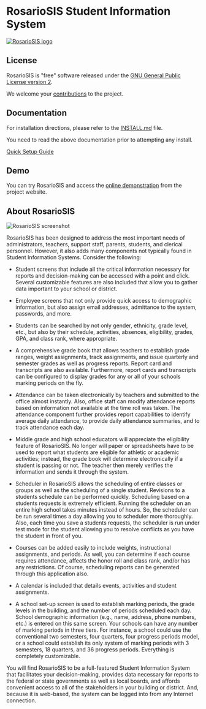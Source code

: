 RosarioSIS Student Information System
=====================================

[![RosarioSIS logo](http://www.rosariosis.org/wp-content/uploads/2013/02/rosariosis_logo2half.png)](https://www.rosariosis.org)

License
-------

RosarioSIS is "free" software released under the [GNU General Public License version 2](LICENSE).

We welcome your [contributions](https://gitlab.com/francoisjacquet/rosariosis/wikis/Contribute) to the project.


Documentation
-------------

For installation directions, please refer to the [INSTALL.md](INSTALL.md) file.

You need to read the above documentation prior to attempting any install.

[Quick Setup Guide](https://gitlab.com/francoisjacquet/rosariosis/wikis/Quick-Setup-Guide)


Demo
----

You can try RosarioSIS and access the [online demonstration](https://www.rosariosis.org/demonstration/) from the project website.


About RosarioSIS
----------------

![RosarioSIS screenshot](http://www.rosariosis.org/wp-content/uploads/2013/06/rosariosis_screenshot.png)

RosarioSIS has been designed to address the most important needs of administrators,
teachers, support staff, parents, students, and clerical personnel. However, it
also adds many components not typically found in Student Information Systems.
Consider the following:

* Student screens that include all the critical information necessary for
	reports and decision-making can be accessed with a point and click.
	Several customizable features are also included that allow you to gather
	data important to your school or district.

* Employee screens that not only provide quick access to demographic
	information, but also assign email addresses, admittance to the system,
	passwords, and more.

* Students can be searched by not only gender, ethnicity, grade level, etc.,
	but also by their schedule, activities, absences, eligibility, grades,
	GPA, and class rank, where appropriate.

* A comprehensive grade book that allows teachers to establish grade ranges,
	weight assignments, track assignments, and issue quarterly and semester
	grades as well as progress reports. Report card and transcripts are also
	available.  Furthermore, report cards and transcripts can be configured
	to display grades for any or all of your schools marking periods on
	the fly.

* Attendance can be taken electronically by teachers and submitted to the
	office almost instantly. Also, office staff can modify attendance
	reports based on information not available at the time roll was taken.
	The attendance component further provides report capabilities to
	identify average daily attendance, to provide daily attendance
	summaries, and to track attendance each day.

* Middle grade and high school educators will appreciate the eligibility
	feature of RosarioSIS. No longer will paper or spreadsheets have to be used
	to report what students are eligible for athletic or academic
	activities; instead, the grade book will determine electronically if a
	student is passing or not. The teacher then merely verifies the
	information and sends it through the system.

* Scheduler in RosarioSIS allows the scheduling of entire classes or groups as
	well as the scheduling of a single student. Revisions to a students
	schedule can be performed quickly.  Scheduling based on a students
	requests is extremely efficient.  Running the scheduler on an entire
	high school takes minutes instead of hours.  So, the scheduler can be
	run several times a day allowing you to scheduler more thoroughly.
	Also, each time you save a students requests, the scheduler is run
	under test mode for the student allowing you to resolve conflicts as
	you have the student in front of you.

* Courses can be added easily to include weights, instructional assignments,
	and periods. As well, you can determine if each course requires
	attendance, affects the honor roll and class rank, and/or has any
	restrictions. Of course, scheduling reports can be generated through
	this application also.

* A calendar is included that details events, activities and student
	assignments.

* A school set-up screen is used to establish marking periods, the grade
	levels in the building, and the number of periods scheduled each day.
	School demographic information (e.g., name, address, phone numbers,
	etc.) is entered on this same screen.  Your schools can have any number
	of marking periods in three tiers.  For instance, a school could use the
	conventional two semesters, four quarters, four progress periods model,
	or a school could establish its only system of marking periods with 3
	semesters, 18 quarters, and 36 progress periods.  Everything is
	completely customizable.

You will find RosarioSIS to be a full-featured Student Information System that
facilitates your decision-making, provides data necessary for reports to the
federal or state governments as well as local boards, and affords convenient
access to all of the stakeholders in your building or district. And, because it
is web-based, the system can be logged into from any Internet connection.
